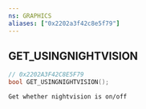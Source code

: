 ```yaml
---
ns: GRAPHICS
aliases: ["0x2202a3f42c8e5f79"]
---
```

## GET_USINGNIGHTVISION

```c
// 0x2202A3F42C8E5F79
bool GET_USINGNIGHTVISION();
```

```
Get whether nightvision is on/off
```
